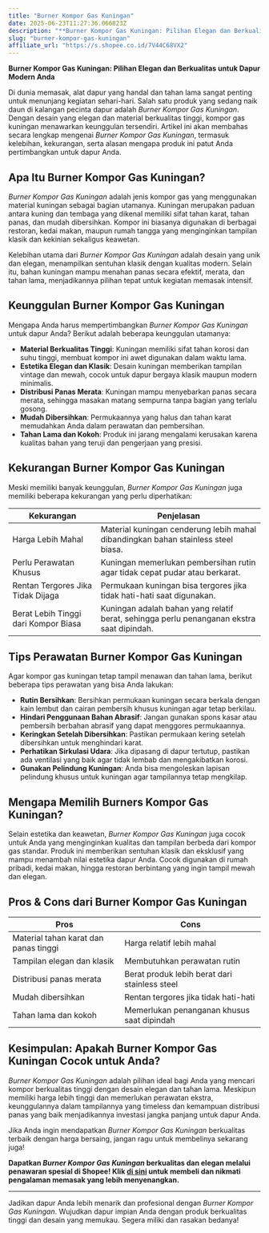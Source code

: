 ```yaml
---
title: "Burner Kompor Gas Kuningan"
date: 2025-06-23T11:27:36.066823Z
description: "**Burner Kompor Gas Kuningan: Pilihan Elegan dan Berkualitas untuk Dapur Modern Anda**..."
slug: "burner-kompor-gas-kuningan"
affiliate_url: "https://s.shopee.co.id/7V44C68VX2"
---
```

**Burner Kompor Gas Kuningan: Pilihan Elegan dan Berkualitas untuk Dapur Modern Anda**

Di dunia memasak, alat dapur yang handal dan tahan lama sangat penting untuk menunjang kegiatan sehari-hari. Salah satu produk yang sedang naik daun di kalangan pecinta dapur adalah *Burner Kompor Gas Kuningan*. Dengan desain yang elegan dan material berkualitas tinggi, kompor gas kuningan menawarkan keunggulan tersendiri. Artikel ini akan membahas secara lengkap mengenai *Burner Kompor Gas Kuningan*, termasuk kelebihan, kekurangan, serta alasan mengapa produk ini patut Anda pertimbangkan untuk dapur Anda.

## Apa Itu Burner Kompor Gas Kuningan?

*Burner Kompor Gas Kuningan* adalah jenis kompor gas yang menggunakan material kuningan sebagai bagian utamanya. Kuningan merupakan paduan antara kuning dan tembaga yang dikenal memiliki sifat tahan karat, tahan panas, dan mudah dibersihkan. Kompor ini biasanya digunakan di berbagai restoran, kedai makan, maupun rumah tangga yang menginginkan tampilan klasik dan kekinian sekaligus keawetan.

Kelebihan utama dari *Burner Kompor Gas Kuningan* adalah desain yang unik dan elegan, menampilkan sentuhan klasik dengan kualitas modern. Selain itu, bahan kuningan mampu menahan panas secara efektif, merata, dan tahan lama, menjadikannya pilihan tepat untuk kegiatan memasak intensif.

## Keunggulan Burner Kompor Gas Kuningan

Mengapa Anda harus mempertimbangkan *Burner Kompor Gas Kuningan* untuk dapur Anda? Berikut adalah beberapa keunggulan utamanya:

- **Material Berkualitas Tinggi**: Kuningan memiliki sifat tahan korosi dan suhu tinggi, membuat kompor ini awet digunakan dalam waktu lama.
- **Estetika Elegan dan Klasik**: Desain kuningan memberikan tampilan vintage dan mewah, cocok untuk dapur bergaya klasik maupun modern minimalis.
- **Distribusi Panas Merata**: Kuningan mampu menyebarkan panas secara merata, sehingga masakan matang sempurna tanpa bagian yang terlalu gosong.
- **Mudah Dibersihkan**: Permukaannya yang halus dan tahan karat memudahkan Anda dalam perawatan dan pembersihan.
- **Tahan Lama dan Kokoh**: Produk ini jarang mengalami kerusakan karena kualitas bahan yang teruji dan pengerjaan yang presisi.

## Kekurangan Burner Kompor Gas Kuningan

Meski memiliki banyak keunggulan, *Burner Kompor Gas Kuningan* juga memiliki beberapa kekurangan yang perlu diperhatikan:

| **Kekurangan**                                   | **Penjelasan**                                                                 |
|-------------------------------------------------|--------------------------------------------------------------------------------|
| Harga Lebih Mahal                              | Material kuningan cenderung lebih mahal dibandingkan bahan stainless steel biasa. |
| Perlu Perawatan Khusus                        | Kuningan memerlukan pembersihan rutin agar tidak cepat pudar atau berkarat.    |
| Rentan Tergores Jika Tidak Dijaga     | Permukaan kuningan bisa tergores jika tidak hati-hati saat digunakan.          |
| Berat Lebih Tinggi dari Kompor Biasa | Kuningan adalah bahan yang relatif berat, sehingga perlu penanganan ekstra saat dipindah. |

## Tips Perawatan Burner Kompor Gas Kuningan

Agar kompor gas kuningan tetap tampil menawan dan tahan lama, berikut beberapa tips perawatan yang bisa Anda lakukan:

- **Rutin Bersihkan**: Bersihkan permukaan kuningan secara berkala dengan kain lembut dan cairan pembersih khusus kuningan agar tetap berkilau.
- **Hindari Penggunaan Bahan Abrasif**: Jangan gunakan spons kasar atau pembersih berbahan abrasif yang dapat menggores permukaannya.
- **Keringkan Setelah Dibersihkan**: Pastikan permukaan kering setelah dibersihkan untuk menghindari karat.
- **Perhatikan Sirkulasi Udara**: Jika dipasang di dapur tertutup, pastikan ada ventilasi yang baik agar tidak lembab dan mengakibatkan korosi.
- **Gunakan Pelindung Kuningan**: Anda bisa mengoleskan lapisan pelindung khusus untuk kuningan agar tampilannya tetap mengkilap.

## Mengapa Memilih Burners Kompor Gas Kuningan?

Selain estetika dan keawetan, *Burner Kompor Gas Kuningan* juga cocok untuk Anda yang menginginkan kualitas dan tampilan berbeda dari kompor gas standar. Produk ini memberikan sentuhan klasik dan eksklusif yang mampu menambah nilai estetika dapur Anda. Cocok digunakan di rumah pribadi, kedai makan, hingga restoran berbintang yang ingin tampil mewah dan elegan.

## Pros & Cons dari Burner Kompor Gas Kuningan

| **Pros** | **Cons** |
|---|---|
| Material tahan karat dan panas tinggi | Harga relatif lebih mahal |
| Tampilan elegan dan klasik | Membutuhkan perawatan rutin |
| Distribusi panas merata | Berat produk lebih berat dari stainless steel |
| Mudah dibersihkan | Rentan tergores jika tidak hati-hati |
| Tahan lama dan kokoh | Memerlukan penanganan khusus saat dipindah |

## Kesimpulan: Apakah Burner Kompor Gas Kuningan Cocok untuk Anda?

*Burner Kompor Gas Kuningan* adalah pilihan ideal bagi Anda yang mencari kompor berkualitas tinggi dengan desain elegan dan tahan lama. Meskipun memiliki harga lebih tinggi dan memerlukan perawatan ekstra, keunggulannya dalam tampilannya yang timeless dan kemampuan distribusi panas yang baik menjadikannya investasi jangka panjang untuk dapur Anda.

Jika Anda ingin mendapatkan *Burner Kompor Gas Kuningan* berkualitas terbaik dengan harga bersaing, jangan ragu untuk membelinya sekarang juga!

**Dapatkan *Burner Kompor Gas Kuningan* berkualitas dan elegan melalui penawaran spesial di Shopee! Klik [di sini](https://s.shopee.co.id/7V44C68VX2) untuk membeli dan nikmati pengalaman memasak yang lebih menyenangkan.**

---

Jadikan dapur Anda lebih menarik dan profesional dengan *Burner Kompor Gas Kuningan*. Wujudkan dapur impian Anda dengan produk berkualitas tinggi dan desain yang memukau. Segera miliki dan rasakan bedanya!